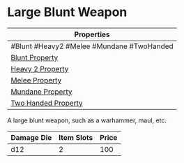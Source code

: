 # Large Blunt Weapon

| Properties                                                               |
| ------------------------------------------------------------------------ |
| #Blunt #Heavy2 #Melee #Mundane #TwoHanded                                |
| [Blunt Property](../Weapon%20Properties/Blunt%20Property.md)             |
| [Heavy 2 Property](../Weapon%20Properties/Heavy%20X%20Property.md)       |
| [Melee Property](../Weapon%20Properties/Melee%20Property.md)             |
| [Mundane Property](../../../Material%20Properties/Mundane%20Property.md) |
| [Two Handed Property](../Weapon%20Properties/Two%20Handed%20Property.md) |
A large blunt weapon, such as a warhammer, maul, etc.

| Damage Die | Item Slots | Price |
| ---------- | ---------- | ----- |
| d12        | 2          | 100   |
